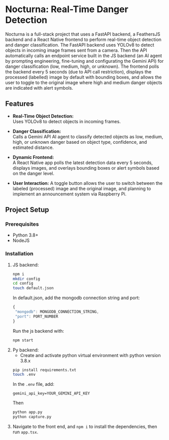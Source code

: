 # Nocturna: Real-Time Danger Detection

Nocturna is a full-stack project that uses a FastAPI backend, a FeathersJS backend and a React Native frontend to perform real-time object detection and danger classification. The FastAPI backend uses YOLOv8 to detect objects in incoming image frames sent from a camera. Then the API automatically calls an endpoint service built in the JS backend (an AI agent by prompting engineering, fine-tuning and configurating the Gemini API) for danger classification (low, medium, high, or unknown). The frontend polls the backend every 5 seconds (due to API call restriction), displays the processed (labelled) image by default with bounding boxes, and allows the user to toggle to the original image where high and medium danger objects are indicated with alert symbols. 

## Features

- **Real-Time Object Detection:**  
  Uses YOLOv8 to detect objects in incoming frames.

- **Danger Classification:**  
  Calls a Gemini API AI agent to classify detected objects as low, medium, high, or unknown danger based on object type, confidence, and estimated distance.

- **Dynamic Frontend:**  
  A React Native app polls the latest detection data every 5 seconds, displays images, and overlays bounding boxes or alert symbols based on the danger level.

- **User Interaction:**
  A toggle button allows the user to switch between the labeled (processed) image and the original image, and planning to implement an announcement system via Raspberry Pi.


## Project Setup

### Prerequisites

- Python 3.8+
- NodeJS 

### Installation

1. JS backend:
   ```bash
   npm i
   mkdir config
   cd config
   touch default.json
   ```
   In default.json, add the mongodb connection string and port:
   ```js
   {
    "mongodb": MONGODB_CONNECTION_STRING,
    "port": PORT_NUMBER
   }
   ```
   Run the js backend with:
   ```bash
   npm start
   ```
2. Py backend:
     - Create and activate python virtual environment with python version 3.8.x
   ```bash
   pip install requirements.txt
   touch .env
   ```
   In the `.env` file, add:
    ```
    gemini_api_key=YOUR_GEMINI_API_KEY
    ```
   Then
   ```bash
   python app.py
   python capture.py
   ```
4. Navigate to the front end, and `npm i` to install the dependencies, then run `app.tsx`.

